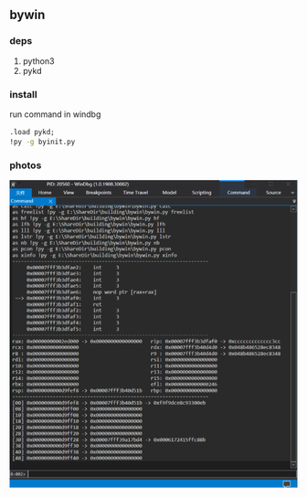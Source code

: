 ## bywin

### deps
1. python3
2. pykd

### install
run command in windbg
```bat
.load pykd;
!py -g byinit.py
```

### photos
![](./bywin/pic/bywin.png)

